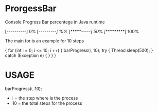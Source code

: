# ProrgessBar
Console Progress Bar percentege in Java runtime

[----------] 0%
[*---------] 10%
[*****-----] 50%
[**********] 100%


The main for is an example for 10 steps
  
 {
  for (int i = 0; i <= 10; i ++) {
            barProgress(i, 10);
            try {
                Thread.sleep(500);
            } catch (Exception e) {
            }
        }
  }      
# USAGE

barProgress(i, 10);

- i = the step where is the process
- 10 = the total steps for the process
